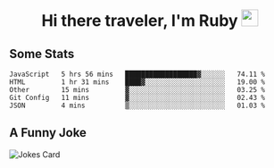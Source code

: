 <h1 align="center">Hi there traveler, I'm Ruby <img src="https://user-images.githubusercontent.com/81705278/122967910-fa9b5a00-d358-11eb-99ec-db00243bed5a.gif" width="30px"> </h1>

<h2>Some Stats</h2>

<!--START_SECTION:waka-->
```text
JavaScript   5 hrs 56 mins   ██████████████████▓░░░░░░   74.11 % 
HTML         1 hr 31 mins    ████▓░░░░░░░░░░░░░░░░░░░░   19.00 % 
Other        15 mins         ▓░░░░░░░░░░░░░░░░░░░░░░░░   03.25 % 
Git Config   11 mins         ▓░░░░░░░░░░░░░░░░░░░░░░░░   02.43 % 
JSON         4 mins          ▒░░░░░░░░░░░░░░░░░░░░░░░░   01.03 % 
```
<!--END_SECTION:waka-->

<h2>A Funny Joke</h2>

<!-- jokes -->
<img src="https://readme-jokes.vercel.app/api?theme=material-palenight" alt="Jokes Card"/>
